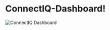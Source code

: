 # ConnectIQ-Dashboard!

![ConnectIQ Dashboard](https://github.com/user-attachments/assets/2102eb40-466b-423f-8264-2dd98427a2f3)
